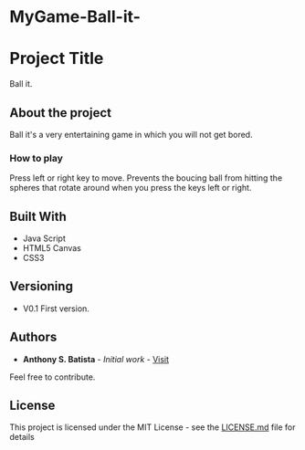 # MyGame-Ball-it-

# Project Title

Ball it.

## About the project

Ball it's a very entertaining game in which you will not get bored.

### How to play

Press left or right key to move. Prevents the boucing ball from hitting the spheres that rotate around when you press the keys left or right.


## Built With

* Java Script
* HTML5 Canvas
* CSS3

## Versioning

- V0.1
First version.

## Authors

* **Anthony S. Batista** - *Initial work* - [Visit](https://anthonysbr.com)

Feel free to contribute.

## License

This project is licensed under the MIT License - see the [LICENSE.md](LICENSE.md) file for details

